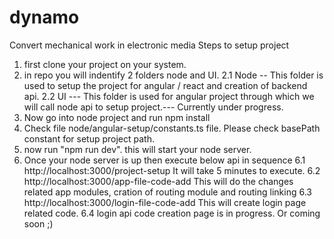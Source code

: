 # dynamo

Convert mechanical work in electronic media
Steps to setup project

1. first clone your project on your system.
2. in repo you will indentify 2 folders node and UI.
   2.1 Node -- This folder is used to setup the project for angular / react and creation of backend api.
   2.2 UI --- This folder is used for angular project through which we will call node api to setup project.--- Currently under progress.
3. Now go into node project and run npm install
4. Check file node/angular-setup/constants.ts file. Please check basePath constant for setup project path.
5. now run "npm run dev". this will start your node server.
6. Once your node server is up then execute below api in sequence
   6.1 http://localhost:3000/project-setup It will take 5 minutes to execute.
   6.2 http://localhost:3000/app-file-code-add This will do the changes related app modules, cration of routing module and routing linking
   6.3 http://localhost:3000/login-file-code-add This will create login page related code.
   6.4 login api code creation page is in progress. Or coming soon ;)
